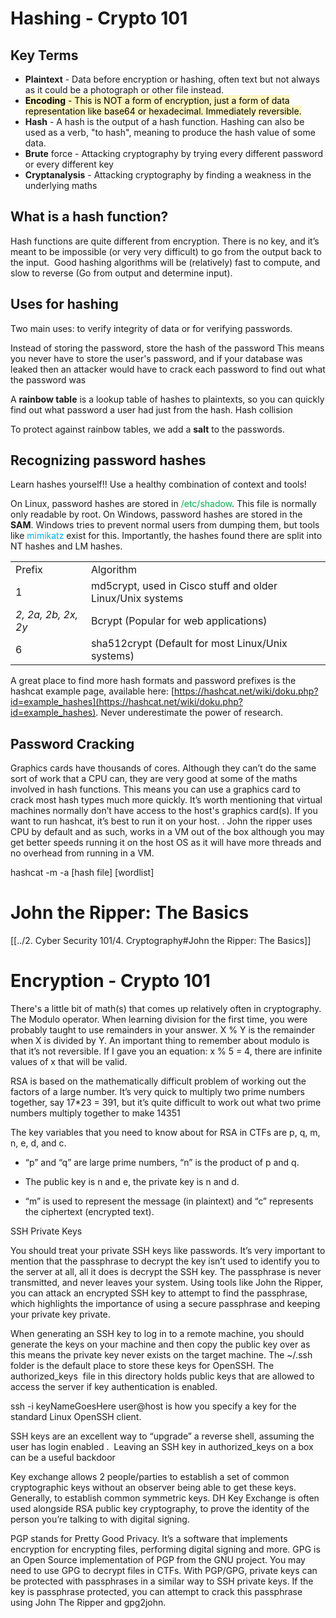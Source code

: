 
# Hashing - Crypto 101

## Key Terms

- **Plaintext** - Data before encryption or hashing, often text but not always as it could be a photograph or other file instead.
- <mark style="background: #FFF3A3A6;">**Encoding** - This is NOT a form of encryption, just a form of data representation like base64 or hexadecimal. Immediately reversible.</mark>
- **Hash** - A hash is the output of a hash function. Hashing can also be used as a verb, "to hash", meaning to produce the hash value of some data.
- **Brute** force - Attacking cryptography by trying every different password or every different key
- **Cryptanalysis** - Attacking cryptography by finding a weakness in the underlying maths

## What is a hash function?

Hash functions are quite different from encryption. There is no key, and it’s meant to be impossible (or very very difficult) to go from the output back to the input.  Good hashing algorithms will be (relatively) fast to compute, and slow to reverse (Go from output and determine input).

## Uses for hashing

 Two main uses: to verify integrity of data or for verifying passwords.

Instead of storing the password, store the hash of the password This means you never have to store the user's password, and if your database was leaked then an attacker would have to crack each password to find out what the password was

A **rainbow table** is a lookup table of hashes to plaintexts, so you can quickly find out what password a user had just from the hash.
Hash collision

To protect against rainbow tables, we add a **salt** to the passwords. 

## Recognizing password hashes

Learn hashes yourself!! Use a healthy combination of context and tools!

On Linux, password hashes are stored in<span style="color:rgb(0, 176, 80)"> /etc/shadow</span>. This file is normally only readable by root. On Windows, password hashes are stored in the **SAM**. Windows tries to prevent normal users from dumping them, but tools like <span style="color:rgb(0, 176, 240)">mimikatz</span> exist for this. Importantly, the hashes found there are split into NT hashes and LM hashes.

|                               |                                                            |
| ----------------------------- | ---------------------------------------------------------- |
| Prefix                        | Algorithm                                                  |
| $1$                           | md5crypt, used in Cisco stuff and older Linux/Unix systems |
| *$2$, $2a$, $2b$, $2x$, $2y$* | Bcrypt (Popular for web applications)                      |
| $6$                           | sha512crypt (Default for most Linux/Unix systems)          |

A great place to find more hash formats and password prefixes is the hashcat example page, available here: [https://hashcat.net/wiki/doku.php?id=example_hashes](https://hashcat.net/wiki/doku.php?id=example_hashes). Never underestimate the power of research.

## Password Cracking

Graphics cards have thousands of cores. Although they can’t do the same sort of work that a CPU can, they are very good at some of the maths involved in hash functions. This means you can use a graphics card to crack most hash types much more quickly. It’s worth mentioning that virtual machines normally don’t have access to the host's graphics card(s). If you want to run hashcat, it’s best to run it on your host. . John the ripper uses CPU by default and as such, works in a VM out of the box although you may get better speeds running it on the host OS as it will have more threads and no overhead from running in a VM.

hashcat -m -a [hash file] [wordlist]

# John the Ripper: The Basics

[[../2. Cyber Security 101/4. Cryptography#John the Ripper: The Basics]]

# Encryption - Crypto 101

There's a little bit of math(s) that comes up relatively often in cryptography. The Modulo operator. When learning division for the first time, you were probably taught to use remainders in your answer. X % Y is the remainder when X is divided by Y. An important thing to remember about modulo is that it’s not reversible. If I gave you an equation: x % 5 = 4, there are infinite values of x that will be valid.

  

RSA is based on the mathematically difficult problem of working out the factors of a large number. It’s very quick to multiply two prime numbers together, say 17*23 = 391, but it’s quite difficult to work out what two prime numbers multiply together to make 14351

  

The key variables that you need to know about for RSA in CTFs are p, q, m, n, e, d, and c.

  

- “p” and “q” are large prime numbers, “n” is the product of p and q.
    
- The public key is n and e, the private key is n and d.
    
- “m” is used to represent the message (in plaintext) and “c” represents the ciphertext (encrypted text).
    

  
  

SSH Private Keys

  

You should treat your private SSH keys like passwords. It’s very important to mention that the passphrase to decrypt the key isn’t used to identify you to the server at all, all it does is decrypt the SSH key. The passphrase is never transmitted, and never leaves your system. Using tools like John the Ripper, you can attack an encrypted SSH key to attempt to find the passphrase, which highlights the importance of using a secure passphrase and keeping your private key private.

  

When generating an SSH key to log in to a remote machine, you should generate the keys on your machine and then copy the public key over as this means the private key never exists on the target machine. The ~/.ssh folder is the default place to store these keys for OpenSSH. The authorized_keys  file in this directory holds public keys that are allowed to access the server if key authentication is enabled.

  

ssh -i keyNameGoesHere user@host is how you specify a key for the standard Linux OpenSSH client.

  

SSH keys are an excellent way to “upgrade” a reverse shell, assuming the user has login enabled .  Leaving an SSH key in authorized_keys on a box can be a useful backdoor

  

Key exchange allows 2 people/parties to establish a set of common cryptographic keys without an observer being able to get these keys. Generally, to establish common symmetric keys. DH Key Exchange is often used alongside RSA public key cryptography, to prove the identity of the person you’re talking to with digital signing.


PGP stands for Pretty Good Privacy. It’s a software that implements encryption for encrypting files, performing digital signing and more. GPG is an Open Source implementation of PGP from the GNU project. You may need to use GPG to decrypt files in CTFs. With PGP/GPG, private keys can be protected with passphrases in a similar way to SSH private keys. If the key is passphrase protected, you can attempt to crack this passphrase using John The Ripper and gpg2john.


  

